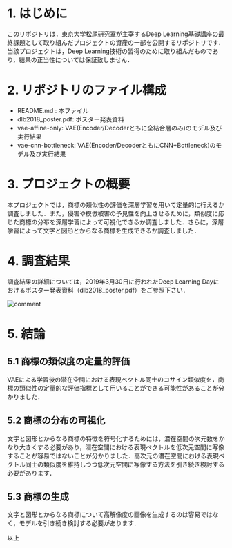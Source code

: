 # 1. はじめに
このリポジトリは，東京大学松尾研究室が主宰するDeep Learning基礎講座の最終課題として取り組んだプロジェクトの資産の一部を公開するリポジトリです．当該プロジェクトは，Deep Learning技術の習得のために取り組んだものであり，結果の正当性については保証致しません．

# 2. リポジトリのファイル構成
- README.md : 本ファイル
- dlb2018_poster.pdf: ポスター発表資料
- vae-affine-only: VAE(Encoder/Decoderともに全結合層のみ)のモデル及び実行結果
- vae-cnn-bottleneck: VAE(Encoder/DecoderともにCNN+Bottleneck)のモデル及び実行結果

# 3. プロジェクトの概要
本プロジェクトでは，商標の類似性の評価を深層学習を用いて定量的に行えるか調査しました．また，侵害や模倣被害の予見性を向上させるために，類似度に応じた商標の分布を深層学習によって可視化できるか調査しました．さらに，深層学習によって文字と図形とからなる商標を生成できるか調査しました．

# 4. 調査結果
調査結果の詳細については，2019年3月30日に行われたDeep Learning Dayにおけるポスター発表資料（dlb2018_poster.pdf）をご参照下さい．

![comment](https://github.com/fpocket-2017/dlb2018/wiki/images/DLB2018_team8_v3.001.jpeg)

# 5. 結論
## 5.1 商標の類似度の定量的評価
VAEによる学習後の潜在空間における表現ベクトル同士のコサイン類似度を，商標の類似性の定量的な評価指標として用いることができる可能性があることが分かりました．
## 5.2 商標の分布の可視化
文字と図形とからなる商標の特徴を符号化するためには，潜在空間の次元数をかなり大きくする必要があり，潜在空間における表現ベクトルを低次元空間に写像することが容易ではないことが分かりました．高次元の潜在空間における表現ベクトル同士の類似度を維持しつつ低次元空間に写像する方法を引き続き検討する必要があります．
## 5.3 商標の生成
文字と図形とからなる商標について高解像度の画像を生成するのは容易ではなく，モデルを引き続き検討する必要があります．

以上

